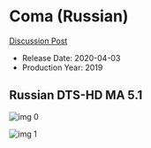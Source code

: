 # Coma (Russian)

[Discussion Post](https://www.avsforum.com/threads/bass-eq-for-filtered-movies.2995212/post-59988296)

* Release Date: 2020-04-03
* Production Year: 2019

## Russian DTS-HD MA 5.1

![img 0](https://i.imgur.com/1Hq4Ywi.jpg)

![img 1](https://i.imgur.com/KwDVwUL.png)


